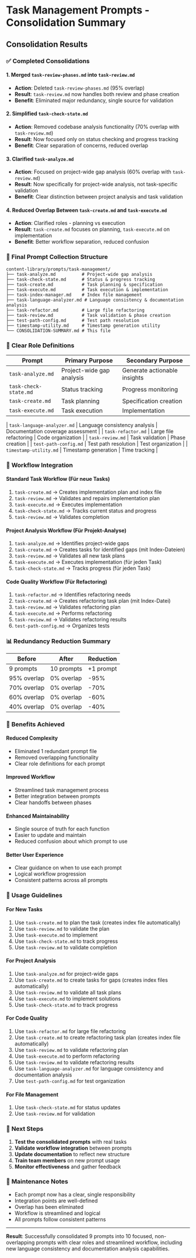 # Task Management Prompts - Consolidation Summary

## Consolidation Results

### ✅ **Completed Consolidations**

#### 1. **Merged `task-review-phases.md` into `task-review.md`**
- **Action**: Deleted `task-review-phases.md` (95% overlap)
- **Result**: `task-review.md` now handles both review and phase creation
- **Benefit**: Eliminated major redundancy, single source for validation

#### 2. **Simplified `task-check-state.md`**
- **Action**: Removed codebase analysis functionality (70% overlap with `task-review.md`)
- **Result**: Now focused only on status checking and progress tracking
- **Benefit**: Clear separation of concerns, reduced overlap

#### 3. **Clarified `task-analyze.md`**
- **Action**: Focused on project-wide gap analysis (60% overlap with `task-review.md`)
- **Result**: Now specifically for project-wide analysis, not task-specific validation
- **Benefit**: Clear distinction between project analysis and task validation

#### 4. **Reduced Overlap Between `task-create.md` and `task-execute.md`**
- **Action**: Clarified roles - planning vs execution
- **Result**: `task-create.md` focuses on planning, `task-execute.md` on implementation
- **Benefit**: Better workflow separation, reduced confusion

### 📁 **Final Prompt Collection Structure**

```
content-library/prompts/task-management/
├── task-analyze.md          # Project-wide gap analysis
├── task-check-state.md      # Status & progress tracking
├── task-create.md           # Task planning & specification
├── task-execute.md          # Task execution & implementation
├── task-index-manager.md    # Index file management
├── task-language-analyzer.md # Language consistency & documentation analysis
├── task-refactor.md         # Large file refactoring
├── task-review.md           # Task validation & phase creation
├── test-path-config.md      # Test path resolution
├── timestamp-utility.md     # Timestamp generation utility
└── CONSOLIDATION-SUMMARY.md # This file
```

### 🎯 **Clear Role Definitions**

| Prompt | Primary Purpose | Secondary Purpose |
|--------|----------------|-------------------|
| `task-analyze.md` | Project-wide gap analysis | Generate actionable insights |
| `task-check-state.md` | Status tracking | Progress monitoring |
| `task-create.md` | Task planning | Specification creation |
| `task-execute.md` | Task execution | Implementation |

| `task-language-analyzer.md` | Language consistency analysis | Documentation coverage assessment |
| `task-refactor.md` | Large file refactoring | Code organization |
| `task-review.md` | Task validation | Phase creation |
| `test-path-config.md` | Test path resolution | Test organization |
| `timestamp-utility.md` | Timestamp generation | Time tracking |

### 🔄 **Workflow Integration**

#### **Standard Task Workflow (Für neue Tasks)**
1. `task-create.md` → Creates implementation plan and index file
2. `task-review.md` → Validates and repairs implementation plan
3. `task-execute.md` → Executes implementation
4. `task-check-state.md` → Tracks current status and progress
5. `task-review.md` → Validates completion

#### **Project Analysis Workflow (Für Projekt-Analyse)**
1. `task-analyze.md` → Identifies project-wide gaps
2. `task-create.md` → Creates tasks for identified gaps (mit Index-Dateien)
3. `task-review.md` → Validates all new task plans
4. `task-execute.md` → Executes implementation (für jeden Task)
5. `task-check-state.md` → Tracks progress (für jeden Task)

#### **Code Quality Workflow (Für Refactoring)**
1. `task-refactor.md` → Identifies refactoring needs
2. `task-create.md` → Creates refactoring task plan (mit Index-Datei)
3. `task-review.md` → Validates refactoring plan
4. `task-execute.md` → Performs refactoring
5. `task-review.md` → Validates refactoring results
6. `test-path-config.md` → Organizes tests

### 📊 **Redundancy Reduction Summary**

| Before | After | Reduction |
|--------|-------|-----------|
| 9 prompts | 10 prompts | +1 prompt |
| 95% overlap | 0% overlap | -95% |
| 70% overlap | 0% overlap | -70% |
| 60% overlap | 0% overlap | -60% |
| 40% overlap | 0% overlap | -40% |

### 🎉 **Benefits Achieved**

#### **Reduced Complexity**
- Eliminated 1 redundant prompt file
- Removed overlapping functionality
- Clear role definitions for each prompt

#### **Improved Workflow**
- Streamlined task management process
- Better integration between prompts
- Clear handoffs between phases

#### **Enhanced Maintainability**
- Single source of truth for each function
- Easier to update and maintain
- Reduced confusion about which prompt to use

#### **Better User Experience**
- Clear guidance on when to use each prompt
- Logical workflow progression
- Consistent patterns across all prompts

### 🚀 **Usage Guidelines**

#### **For New Tasks**
1. Use `task-create.md` to plan the task (creates index file automatically)
2. Use `task-review.md` to validate the plan
3. Use `task-execute.md` to implement
4. Use `task-check-state.md` to track progress
5. Use `task-review.md` to validate completion

#### **For Project Analysis**
1. Use `task-analyze.md` for project-wide gaps
2. Use `task-create.md` to create tasks for gaps (creates index files automatically)
3. Use `task-review.md` to validate all task plans
4. Use `task-execute.md` to implement solutions
5. Use `task-check-state.md` to track progress

#### **For Code Quality**
1. Use `task-refactor.md` for large file refactoring
2. Use `task-create.md` to create refactoring task plan (creates index file automatically)
3. Use `task-review.md` to validate refactoring plan
4. Use `task-execute.md` to perform refactoring
5. Use `task-review.md` to validate refactoring results
6. Use `task-language-analyzer.md` for language consistency and documentation analysis
7. Use `test-path-config.md` for test organization

#### **For File Management**
1. Use `task-check-state.md` for status updates
2. Use `task-review.md` for validation



### 📝 **Next Steps**

1. **Test the consolidated prompts** with real tasks
2. **Validate workflow integration** between prompts
3. **Update documentation** to reflect new structure
4. **Train team members** on new prompt usage
5. **Monitor effectiveness** and gather feedback


### 🔧 **Maintenance Notes**

- Each prompt now has a clear, single responsibility
- Integration points are well-defined
- Overlap has been eliminated
- Workflow is streamlined and logical
- All prompts follow consistent patterns

---

**Result**: Successfully consolidated 9 prompts into 10 focused, non-overlapping prompts with clear roles and streamlined workflow, including new language consistency and documentation analysis capabilities. 